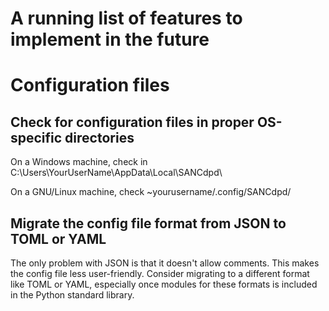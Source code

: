 A running list of features to implement in the future
=====================================================


# Configuration files


## Check for configuration files in proper OS-specific directories

On a Windows machine, check in C:\Users\YourUserName\AppData\Local\SANCdpd\

On a GNU/Linux machine, check ~yourusername/.config/SANCdpd/


## Migrate the config file format from JSON to TOML or YAML

The only problem with JSON is that it doesn't allow comments.  This makes the config file less user-friendly.  Consider migrating to a different format like TOML or YAML, especially once modules for these formats is included in the Python standard library.




